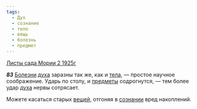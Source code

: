 ```yaml
---
tags:
  - Дух
  - сознание
  - тело
  - вещь
  - болезнь
  - предмет
---
```


[Листы сада Мории 2 1925г](/agni/1925)

___83___
[Болезни](/tag/#болезнь) [духа](/tag/#Дух) заразны так же, как и [тела](/tag/#тело), — простое научное соображение. Ударь по столу, и [предметы](/tag/#предмет) содрогнутся, — тем более удар [духа](/tag/#Дух) нервы сотрясает.   

Можете касаться старых [вещей](/tag/#вещь), отгоняя в [сознании](/tag/#сознание) вред накоплений.   

